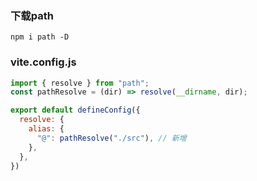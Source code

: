 ### 下载path

`npm i path -D `

### vite.config.js

```js
import { resolve } from "path";
const pathResolve = (dir) => resolve(__dirname, dir);

export default defineConfig({
  resolve: {
    alias: {
      "@": pathResolve("./src"), // 新增
    },
  },
})

```